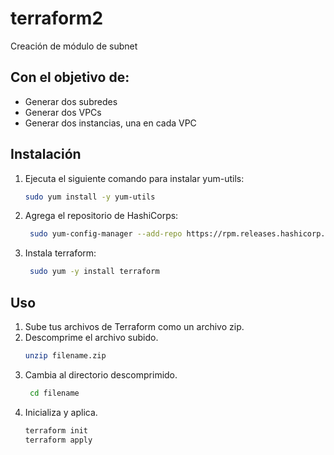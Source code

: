 # terraform2
Creación de módulo de subnet
## Con el objetivo de:
- Generar dos subredes
- Generar dos VPCs
- Generar dos instancias, una en cada VPC

## Instalación

1. Ejecuta el siguiente comando para instalar yum-utils:
   ```bash
   sudo yum install -y yum-utils
   
2. Agrega el repositorio de HashiCorps:
   ```bash
    sudo yum-config-manager --add-repo https://rpm.releases.hashicorp.com/AmazonLinux/hashicorp.repo

3. Instala terraform:
   ```bash
    sudo yum -y install terraform

## Uso
1. Sube tus archivos de Terraform como un archivo zip.
2. Descomprime el archivo subido.
   ```bash
   unzip filename.zip
3. Cambia al directorio descomprimido.
   ```bash
    cd filename
4. Inicializa y aplica.
   ```bash
   terraform init
   terraform apply


